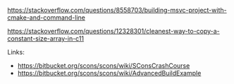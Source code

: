 

https://stackoverflow.com/questions/8558703/building-msvc-project-with-cmake-and-command-line

https://stackoverflow.com/questions/12328301/cleanest-way-to-copy-a-constant-size-array-in-c11



Links:
 * https://bitbucket.org/scons/scons/wiki/SConsCrashCourse
 * https://bitbucket.org/scons/scons/wiki/AdvancedBuildExample